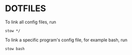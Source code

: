 # DOTFILES

To link all config files, run
```
stow */
```

To link a specific program's config file, for example bash, run
```
stow bash
```
